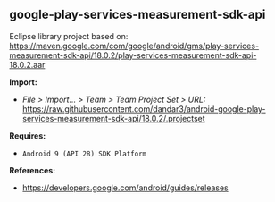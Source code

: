 ## google-play-services-measurement-sdk-api

Eclipse library project based on:<br/>
https://maven.google.com/com/google/android/gms/play-services-measurement-sdk-api/18.0.2/play-services-measurement-sdk-api-18.0.2.aar

**Import:**
- _File > Import... > Team > Team Project Set > URL:_<br/>
  https://raw.githubusercontent.com/dandar3/android-google-play-services-measurement-sdk-api/18.0.2/.projectset

**Requires:**
- `Android 9 (API 28) SDK Platform`

**References:**
- https://developers.google.com/android/guides/releases